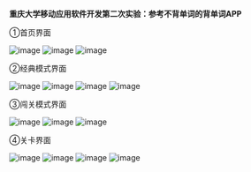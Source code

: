 **重庆大学移动应用软件开发第二次实验：参考不背单词的背单词APP**

①首页界面

![image](https://github.com/user-attachments/assets/3adcac2e-99b7-4eb0-802c-cc49aa4f62c4)   ![image](https://github.com/user-attachments/assets/f0292cf2-6026-441a-acf2-4d2d136bca83)   ![image](https://github.com/user-attachments/assets/cf610e39-a73b-4832-8875-3918f667af43)

②经典模式界面

![image](https://github.com/user-attachments/assets/149d2b6f-b68f-4531-ba71-19412db42af1)   ![image](https://github.com/user-attachments/assets/4c6542f6-f098-4aa7-bdf8-7ff37d1de7c4)   ![image](https://github.com/user-attachments/assets/c31fd5ef-5715-4a70-9cf6-be79545339ae)   ![image](https://github.com/user-attachments/assets/57b5810b-f49d-4813-9d51-145dc5f8aceb)


③闯关模式界面

![image](https://github.com/user-attachments/assets/d93fb865-bbac-4ea4-a0fa-c905e5088d38)   ![image](https://github.com/user-attachments/assets/26300ab1-2aba-490e-bbc8-9a6f5db7df41)   ![image](https://github.com/user-attachments/assets/62a95cc6-64a2-44b2-a977-4233eef8b6d6)

④关卡界面

![image](https://github.com/user-attachments/assets/600f6869-2584-4f70-b024-c83cde0b19c8)   ![image](https://github.com/user-attachments/assets/004eb8f3-c24d-4b83-b0b9-126e2f929c4e)   ![image](https://github.com/user-attachments/assets/a656225f-1583-4ef0-8d42-2c8d86e76c45)   ![image](https://github.com/user-attachments/assets/e67da4ff-2334-4f2c-af7d-24f2862121ec)



